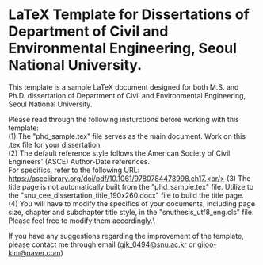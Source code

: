 # LaTeX Template for Dissertations of Department of Civil and Environmental Engineering, Seoul National University.

This template is a sample LaTeX document designed for both M.S. and Ph.D. dissertation of Department of Civil and Environmental Engineering, Seoul National University.

Please read through the following insturctions before working with this template:\
(1) The "phd_sample.tex" file serves as the main document. Work on this .tex file for your dissertation.\
(2) The default reference style follows the American Society of Civil Engineers' (ASCE) Author-Date references.\
For specifics, refer to the following URL: https://ascelibrary.org/doi/pdf/10.1061/9780784478998.ch17.<br/>
(3) The title page is not automatically built from the "phd_sample.tex" file. Utilize to the "snu_cee_dissertation_title_190x260.docx" file to build the title page.\
(4) You will have to modify the specifics of your documents, including page size, chapter and subchapter title style,  in the "snuthesis_utf8_eng.cls" file.\
Please feel free to modify them accordingly.\

If you have any suggestions regarding the improvement of the template, please contact me through email (gjk_0494@snu.ac.kr or gijoo-kim@naver.com)
